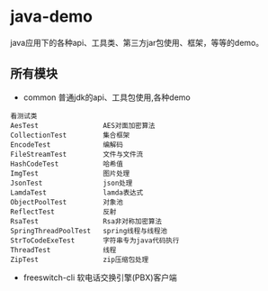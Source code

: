 # java-demo
java应用下的各种api、工具类、第三方jar包使用、框架，等等的demo。
## 所有模块
- common   普通jdk的api、工具包使用,各种demo
```
看测试类
AesTest                AES对面加密算法
CollectionTest         集合框架
EncodeTest             编解码
FileStreamTest         文件与文件流
HashCodeTest           哈希值
ImgTest                图片处理
JsonTest               json处理
LamdaTest              lamda表达式
ObjectPoolTest         对象池
ReflectTest            反射
RsaTest                Rsa非对称加密算法
SpringThreadPoolTest   spring线程与线程池
StrToCodeExeTest       字符串专为java代码执行
ThreadTest             线程
ZipTest                zip压缩包处理

```
- freeswitch-cli    软电话交换引擎(PBX)客户端
